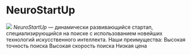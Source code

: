 # NeuroStartUp
![](https://netology-code.github.io/git-homeworks/introduction/assets/logo.png)
*NeuroStartUp* — динамически развивающийся стартап, специализирующийся на поиске с             использованием  новейших технологий искусственного интеллекта.
Наши преимущества:
Высокая точность поиска
Высокая скорость поиска
Низкая цена